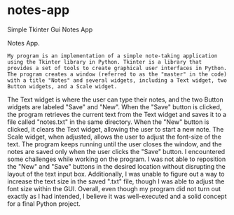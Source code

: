 # notes-app
Simple Tkinter Gui Notes App


Notes App. 

 
	My program is an implementation of a simple note-taking application using the Tkinter library in Python. Tkinter is a library that provides a set of tools to create graphical user interfaces in Python. The program creates a window (referred to as the "master" in the code) with a title "Notes" and several widgets, including a Text widget, two Button widgets, and a Scale widget.
The Text widget is where the user can type their notes, and the two Button widgets are labeled "Save" and "New". When the "Save" button is clicked, the program retrieves the current text from the Text widget and saves it to a file called "notes.txt" in the same directory. When the "New" button is clicked, it clears the Text widget, allowing the user to start a new note. The Scale widget, when adjusted, allows the user to adjust the font-size of the text. The program keeps running until the user closes the window, and the notes are saved only when the user clicks the "Save" button.
I encountered some challenges while working on the program. I was not able to reposition the "New" and "Save" buttons in the desired location without disrupting the layout of the text input box. Additionally, I was unable to figure out a way to increase the text size in the saved ".txt" file, though I was able to adjust the font size within the GUI.
Overall, even though my program did not turn out exactly as I had intended, I believe it was well-executed and a solid concept for a final Python project.
